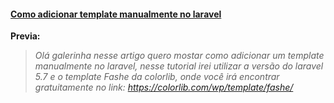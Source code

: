 #### [Como adicionar template manualmente no laravel](https://medium.com/@mauriciorodrigues_74512/como-adicionar-template-manualmente-no-laravel-e187493ee740)

**Previa:**
> *Olá galerinha nesse artigo quero mostar como adicionar um template manualmente no laravel, 
nesse tutorial irei utilizar a versão do laravel 5.7 e o template Fashe da colorlib, onde você 
irá encontrar gratuitamente no link: https://colorlib.com/wp/template/fashe/*
